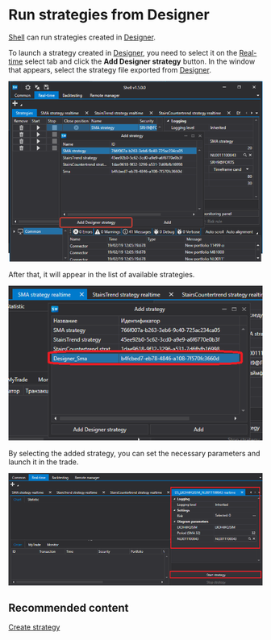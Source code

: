 # Run strategies from Designer

[Shell](../shell.md) can run strategies created in [Designer](../designer.md).

To launch a strategy created in [Designer](../designer.md), you need to select it on the [Real\-time](user_interface/real_time.md) select tab and click the **Add Designer strategy** button. In the window that appears, select the strategy file exported from [Designer](../designer.md). 

![Shell run Designer strategy 00](../../images/shell_run_designer_strategy_00.png)

After that, it will appear in the list of available strategies.

![Shell run Designer strategy 01](../../images/shell_run_designer_strategy_01.png)

By selecting the added strategy, you can set the necessary parameters and launch it in the trade.

![Shell run Designer strategy 02](../../images/shell_run_designer_strategy_02.png)

## Recommended content

[Create strategy](create_strategy.md)
